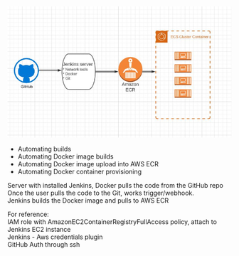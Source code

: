 ![](ECR.JPG)

- Automating builds
- Automating Docker image builds
- Automating Docker image upload into AWS ECR
- Automating Docker container provisioning

Server with installed Jenkins, Docker pulls the code from the GitHub repo\
Once the user pulls the code to the Git, works trigger/webhook.\
Jenkins builds the Docker image and pulls to AWS ECR

For reference:\
IAM role with AmazonEC2ContainerRegistryFullAccess policy, attach to Jenkins EC2 instance\
Jenkins - Aws credentials plugin\
GitHub Auth through ssh

